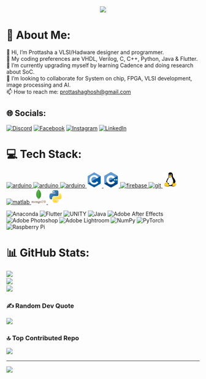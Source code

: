 <div align="center"> <img height="150" src="https://media.tenor.com/JIKo7oLJ8U8AAAAC/dipjol-bangla-cinema.gif"/> 
</div> 

# 💫 About Me:
👋 Hi, I’m Prottasha a VLSI/Hadware designer and programmer.<br>👀 My coding preferences are VHDL, Verilog, C, C++, Python, Java & Flutter.<br>🌱 I’m currently upgrading myself by learning Cadence and doing research about SoC.<br>💞️ I’m looking to collaborate for System on chip, FPGA, VLSI development, image processing and AI.<br>📫 How to reach me: prottashaghosh@gmail.com


## 🌐 Socials:
[![Discord](https://img.shields.io/badge/Discord-%237289DA.svg?logo=discord&logoColor=white)](https://discord.gg/Ahsa#8123) [![Facebook](https://img.shields.io/badge/Facebook-%231877F2.svg?logo=Facebook&logoColor=white)](https://facebook.com//gpuja1) [![Instagram](https://img.shields.io/badge/Instagram-%23E4405F.svg?logo=Instagram&logoColor=white)](https://instagram.com//prottasha5416/) [![LinkedIn](https://img.shields.io/badge/LinkedIn-%230077B5.svg?logo=linkedin&logoColor=white)](https://linkedin.com/in//prottasha-ghosh-42a88a9a/) 

# 💻 Tech Stack:
<p align="left">
  <a href="https://global-uploads.webflow.com/6047a9e35e5dc54ac86ddd90/638a61921edcd67d5720a25a__MFi-0rEM2Y6219Ky3MT0ee_95o0d6Ah_5hM11khoTE.png" target="_blank" rel="noreferrer"> <img src="https://global-uploads.webflow.com/6047a9e35e5dc54ac86ddd90/638a61921edcd67d5720a25a__MFi-0rEM2Y6219Ky3MT0ee_95o0d6Ah_5hM11khoTE.png" alt="arduino" width="40" height="40"/> </a> 
  <a href="https://upload.wikimedia.org/wikipedia/commons/a/ae/Cadence_Logo.svg" target="_blank" rel="noreferrer"> <img src="https://upload.wikimedia.org/wikipedia/commons/a/ae/Cadence_Logo.svg" alt="arduino" width="40" height="40"/> </a> 
  <a href="https://www.arduino.cc/" target="_blank" rel="noreferrer"> <img src="https://cdn.worldvectorlogo.com/logos/arduino-1.svg" alt="arduino" width="40" height="40"/> </a> 
  <a href="https://www.cprogramming.com/" target="_blank" rel="noreferrer"> <img src="https://raw.githubusercontent.com/devicons/devicon/master/icons/c/c-original.svg" alt="c" width="40" height="40"/> </a> 
  <a href="https://www.w3schools.com/cpp/" target="_blank" rel="noreferrer"> <img src="https://raw.githubusercontent.com/devicons/devicon/master/icons/cplusplus/cplusplus-original.svg" alt="cplusplus" width="40" height="40"/> </a> 
  <a href="https://firebase.google.com/" target="_blank" rel="noreferrer"> <img src="https://www.vectorlogo.zone/logos/firebase/firebase-icon.svg" alt="firebase" width="40" height="40"/> </a> 
  <a href="https://git-scm.com/" target="_blank" rel="noreferrer"> <img src="https://www.vectorlogo.zone/logos/git-scm/git-scm-icon.svg" alt="git" width="40" height="40"/> </a> 
  <a href="https://www.linux.org/" target="_blank" rel="noreferrer"> <img src="https://raw.githubusercontent.com/devicons/devicon/master/icons/linux/linux-original.svg" alt="linux" width="40" height="40"/> </a> 
  <a href="https://www.mathworks.com/" target="_blank" rel="noreferrer"> <img src="https://upload.wikimedia.org/wikipedia/commons/2/21/Matlab_Logo.png" alt="matlab" width="40" height="40"/> </a> 
  <a href="https://www.mongodb.com/" target="_blank" rel="noreferrer"> <img src="https://raw.githubusercontent.com/devicons/devicon/master/icons/mongodb/mongodb-original-wordmark.svg" alt="mongodb" width="40" height="40"/> </a> 
  <a href="https://www.python.org" target="_blank" rel="noreferrer"> <img src="https://raw.githubusercontent.com/devicons/devicon/master/icons/python/python-original.svg" alt="python" width="40" height="40"/> </a> 
</p> 

![Anaconda](https://img.shields.io/badge/Anaconda-%2344A833.svg?style=flat&logo=anaconda&logoColor=white) ![Flutter](https://img.shields.io/badge/Flutter-%2302569B.svg?style=flat&logo=Flutter&logoColor=white) ![UNITY](https://img.shields.io/badge/Unity-%2320232a.svg?style=flat&logo=unity&logoColor=white) ![Java](https://img.shields.io/badge/java-%23ED8B00.svg?style=flat&logo=java&logoColor=white) ![Adobe After Effects](https://img.shields.io/badge/Adobe%20After%20Effects-9999FF.svg?style=flat&logo=Adobe%20After%20Effects&logoColor=white) ![Adobe Photoshop](https://img.shields.io/badge/adobephotoshop-%2331A8FF.svg?style=flat&logo=adobephotoshop&logoColor=white) ![Adobe Lightroom](https://img.shields.io/badge/Adobe%20Lightroom-31A8FF.svg?style=flat&logo=Adobe%20Lightroom&logoColor=white) ![NumPy](https://img.shields.io/badge/numpy-%23013243.svg?style=flat&logo=numpy&logoColor=white) ![PyTorch](https://img.shields.io/badge/PyTorch-%23EE4C2C.svg?style=flat&logo=PyTorch&logoColor=white) ![Raspberry Pi](https://img.shields.io/badge/-RaspberryPi-C51A4A?style=flat&logo=Raspberry-Pi)

# 📊 GitHub Stats:
![](https://github-readme-stats.vercel.app/api?username=Prottasha19&theme=react&hide_border=false&include_all_commits=true&count_private=true)<br/>
![](https://github-readme-streak-stats.herokuapp.com/?user=Prottasha19&theme=react&hide_border=false)<br/>
![](https://github-readme-stats.vercel.app/api/top-langs/?username=Prottasha19&theme=react&hide_border=false&include_all_commits=true&count_private=true&layout=compact)

### ✍️ Random Dev Quote
![](https://quotes-github-readme.vercel.app/api?type=horizontal&theme=radical)

### 🔝 Top Contributed Repo
![](https://github-contributor-stats.vercel.app/api?username=Prottasha19&limit=5&theme=dark&combine_all_yearly_contributions=true)

---
[![](https://visitcount.itsvg.in/api?id=Prottasha19&icon=0&color=0)](https://visitcount.itsvg.in)

<!-- Proudly created with GPRM ( https://gprm.itsvg.in ) -->
